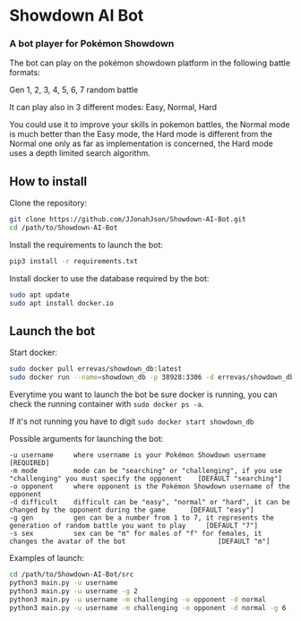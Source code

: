 # Showdown AI Bot
### A bot player for Pokémon Showdown
The bot can play on the pokémon showdown platform in the following battle formats:
<p>Gen 1, 2, 3, 4, 5, 6, 7 random battle
<p>It can play also in 3 different modes: Easy, Normal, Hard
<p>You could use it to improve your skills in pokemon battles, the Normal mode is much better than the Easy mode, the Hard mode is different from the Normal one only as far as implementation is concerned, the Hard mode uses a depth limited search algorithm.

## How to install
Clone the repository:
```bash
git clone https://github.com/JJonahJson/Showdown-AI-Bot.git
cd /path/to/Showdown-AI-Bot
```
Install the requirements to launch the bot:
```bash
pip3 install -r requirements.txt
```
Install docker to use the database required by the bot:
```bash
sudo apt update
sudo apt install docker.io
```
## Launch the bot
Start docker:
```bash
sudo docker pull errevas/showdown_db:latest
sudo docker run --name=showdown_db -p 38928:3306 -d errevas/showdown_db:latest
```
Everytime you want to launch the bot be sure docker is running, you can check the
running container with `sudo docker ps -a`.

If it's not running you have to digit `sudo docker start showdown_db`

Possible arguments for launching the bot:

```
-u username     where username is your Pokémon Showdown username    [REQUIRED]
-m mode         mode can be "searching" or "challenging", if you use "challenging" you must specify the opponent    [DEFAULT "searching"]
-o opponent     where opponent is the Pokémon Showdown username of the opponent
-d difficult    difficult can be "easy", "normal" or "hard", it can be changed by the opponent during the game      [DEFAULT "easy"]
-g gen          gen can be a number from 1 to 7, it represents the generation of random battle you want to play     [DEFAULT "7"]
-s sex          sex can be "m" for males of "f" for females, it changes the avatar of the bot                       [DEFAULT "m"]
```
Examples of launch:
```bash
cd /path/to/Showdown-AI-Bot/src
python3 main.py -u username
python3 main.py -u username -g 2
python3 main.py -u username -m challenging -o opponent -d normal
python3 main.py -u username -m challenging -o opponent -d normal -g 6 -s f
```


